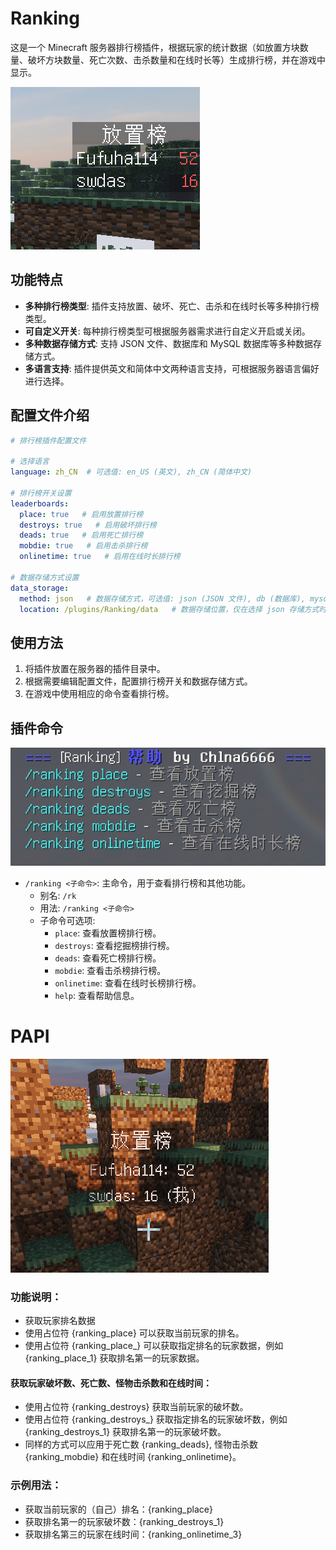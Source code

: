 # Ranking

这是一个 Minecraft 服务器排行榜插件，根据玩家的统计数据（如放置方块数量、破坏方块数量、死亡次数、击杀数量和在线时长等）生成排行榜，并在游戏中显示。

![图片](docs\img\scoreboards.png)

## 功能特点
- **多种排行榜类型**: 插件支持放置、破坏、死亡、击杀和在线时长等多种排行榜类型。
- **可自定义开关**: 每种排行榜类型可根据服务器需求进行自定义开启或关闭。
- **多种数据存储方式**: 支持 JSON 文件、数据库和 MySQL 数据库等多种数据存储方式。
- **多语言支持**: 插件提供英文和简体中文两种语言支持，可根据服务器语言偏好进行选择。

## 配置文件介绍

```yaml
# 排行榜插件配置文件

# 选择语言
language: zh_CN  # 可选值: en_US (英文), zh_CN (简体中文)

# 排行榜开关设置
leaderboards:
  place: true   # 启用放置排行榜
  destroys: true   # 启用破坏排行榜
  deads: true   # 启用死亡排行榜
  mobdie: true   # 启用击杀排行榜
  onlinetime: true   # 启用在线时长排行榜

# 数据存储方式设置
data_storage:
  method: json   # 数据存储方式，可选值: json (JSON 文件), db (数据库), mysql (MySQL 数据库)
  location: /plugins/Ranking/data   # 数据存储位置，仅在选择 json 存储方式时有效
```

## 使用方法
1. 将插件放置在服务器的插件目录中。
2. 根据需要编辑配置文件，配置排行榜开关和数据存储方式。
3. 在游戏中使用相应的命令查看排行榜。

## 插件命令
![图片](docs\img\help.png)
- `/ranking <子命令>`: 主命令，用于查看排行榜和其他功能。
  - 别名: `/rk`
  - 用法: `/ranking <子命令>`
  - 子命令可选项:
    - `place`: 查看放置榜排行榜。
    - `destroys`: 查看挖掘榜排行榜。
    - `deads`: 查看死亡榜排行榜。
    - `mobdie`: 查看击杀榜排行榜。
    - `onlinetime`: 查看在线时长榜排行榜。
    - `help`: 查看帮助信息。
# PAPI
![图片](docs\img\papi.png)



### 功能说明：
- 获取玩家排名数据
- 使用占位符 {ranking_place} 可以获取当前玩家的排名。
- 使用占位符 {ranking_place_<rank>} 可以获取指定排名的玩家数据，例如 {ranking_place_1} 获取排名第一的玩家数据。

#### 获取玩家破坏数、死亡数、怪物击杀数和在线时间：
- 使用占位符 {ranking_destroys} 获取当前玩家的破坏数。
- 使用占位符 {ranking_destroys_<rank>} 获取指定排名的玩家破坏数，例如 {ranking_destroys_1} 获取排名第一的玩家破坏数。
- 同样的方式可以应用于死亡数 {ranking_deads}, 怪物击杀数 {ranking_mobdie} 和在线时间 {ranking_onlinetime}。

### 示例用法：
- 获取当前玩家的（自己）排名：{ranking_place}
- 获取排名第一的玩家破坏数：{ranking_destroys_1}
- 获取排名第三的玩家在线时间：{ranking_onlinetime_3}
